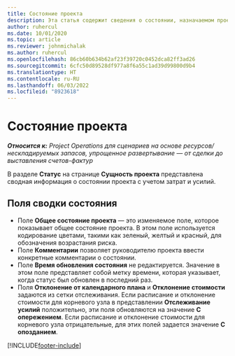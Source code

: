 ```yaml
---
title: Состояние проекта
description: Эта статья содержит сведения о состоянии, назначаемом проектам в Dynamics 365 Project Operations.
author: ruhercul
ms.date: 10/01/2020
ms.topic: article
ms.reviewer: johnmichalak
ms.author: ruhercul
ms.openlocfilehash: 86cb60b634b62af23f39720c0452dca82ff3ad26
ms.sourcegitcommit: 6cfc50d89528df977a8f6a55c1ad39d99800d9b4
ms.translationtype: HT
ms.contentlocale: ru-RU
ms.lasthandoff: 06/03/2022
ms.locfileid: "8923618"
---
```

# <a name="understand-project-status"></a>Состояние проекта

_**Относится к:** Project Operations для сценариев на основе ресурсов/нескладируемых запасов, упрощенное развертывание — от сделки до выставления счетов-фактур_


В разделе **Статус** на странице **Сущность проекта** представлена сводная информация о состоянии проекта с учетом затрат и усилий.


## <a name="status-summary-fields"></a>Поля сводки состояния

- Поле **Общее состояние проекта** — это изменяемое поле, которое показывает общее состояние проекта. В этом поле используется кодирование цветами, такими как зеленый, желтый и красный, для обозначения возрастания риска. 
- Поле **Комментарии** позволяет руководителю проекта ввести конкретные комментарии о состоянии. 
- Поле **Время обновления состояния** не редактируется. Значение в этом поле представляет собой метку времени, которая указывает, когда статус был обновлен в последний раз.
- Поля **Отклонение от календарного плана** и **Отклонение стоимости** задаются из сетки отслеживания. Если расписание и отклонение стоимости для корневого узла в представлении **Отслеживание усилий** положительно, эти поля обновляются на значение **С опережением**. Если расписание и отклонение стоимости для корневого узла отрицательные, для этих полей задается значение **С опозданием**.


[!INCLUDE[footer-include](../includes/footer-banner.md)]